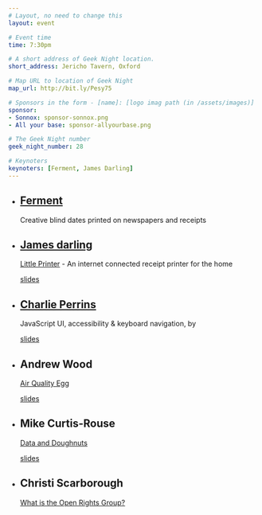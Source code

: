 ```yaml
---
# Layout, no need to change this
layout: event

# Event time
time: 7:30pm

# A short address of Geek Night location. 
short_address: Jericho Tavern, Oxford

# Map URL to location of Geek Night
map_url: http://bit.ly/Pesy75

# Sponsors in the form - [name]: [logo imag path (in /assets/images)]
sponsor: 
- Sonnox: sponsor-sonnox.png
- All your base: sponsor-allyourbase.png

# The Geek Night number
geek_night_number: 28

# Keynoters
keynoters: [Ferment, James Darling]
---
```


<ul class="keynotes">
  <li>
    <h2><a href="http://fermentzine.com/">Ferment</a></h2>
    <p>Creative blind dates printed on newspapers and receipts</p>
  </li>
  <li>
    <h2><a href="http://berglondon.com/studio/james-darling/">James darling</a></h2>
    <p><a href="http://bergcloud.com/littleprinter/">Little Printer</a> - An internet connected receipt printer for the home</p>
    <div class="downloads">
        <a href="http://media.ogn.s3.amazonaws.com/keynote-JamesDarling.pdf">slides</a>
    </div>
  </li>
</ul>

<ul>
  <li>
    <h2><a href="http://www.charlieperrins.com/">Charlie Perrins</a></h2>
    <p>JavaScript UI, accessibility &amp; keyboard navigation, by </p>
    <div class="downloads">
        <a href="http://media.ogn.s3.amazonaws.com/microslot-CharliePerrins.ppt">slides</a>
    </div>
  </li>
  <li>
    <h2>Andrew Wood</h2>
    <p><a href="http://airqualityegg.wikispaces.com/AirQualityEgg">Air Quality Egg</a></p>
    <div class="downloads">
        <a href="http://media.ogn.s3.amazonaws.com/microslot-AndrewWood.odp">slides</a>
    </div>
  </li>
  <li>
   <h2>Mike Curtis-Rouse</h2>
    <p><a href="http://www.stfc.ac.uk/hip">Data and Doughnuts</a></p>
    <div class="downloads">
        <a href="http://media.ogn.s3.amazonaws.com/microslot-MikeCurtisRouse.pdf">slides</a>
    </div>
  </li>
  <li>
   <h2>Christi Scarborough</h2>
    <p><a href="http://www.openrightsgroup.org/">What is the Open Rights Group?</a></p>
  </li>
</ul>


